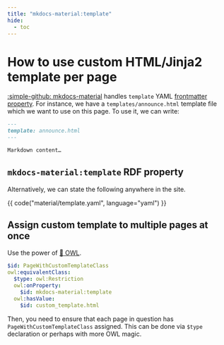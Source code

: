 ```yaml
---
title: "mkdocs-material:template"
hide:
  - toc
---
```


# How to use custom HTML/Jinja2 template per page

[:simple-github: mkdocs-material](https://github.com/squidfunk/mkdocs-material) handles `template` YAML [frontmatter property](https://squidfunk.github.io/mkdocs-material/reference/#setting-the-page-template). For instance, we have a `templates/announce.html` template file which we want to use on this page. To use it, we can write:

```markdown title="our_page.md"
---
template: announce.html
---

Markdown content…
```

## `mkdocs-material:template` RDF property

Alternatively, we can state the following anywhere in the site.

{{ code("material/template.yaml", language="yaml") }}

## Assign custom template to multiple pages at once

Use the power of [:owl: OWL](https://www.w3.org/TR/owl2-overview/).

```yaml
$id: PageWithCustomTemplateClass
owl:equivalentClass:
  $type: owl:Restriction
  owl:onProperty:
    $id: mkdocs-material:template
  owl:hasValue:
    $id: custom_template.html
```

Then, you need to ensure that each page in question has `PageWithCustomTemplateClass` assigned. This can be done via `$type` declaration or perhaps with more OWL magic.
